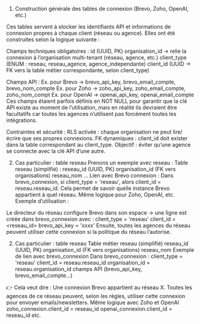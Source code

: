 1. Construction générale des tables de connexion (Brevo, Zoho, OpenAI, etc.)

Ces tables servent à stocker les identifiants API et informations de connexion propres à chaque client (réseau ou agence).
Elles ont été construites selon la logique suivante :

Champs techniques obligatoires :
id (UUID, PK)
organisation_id → relie la connexion à l’organisation multi-tenant (réseau, agence, etc.)
client_type (ENUM : reseau, reseau_agence, agence_independante)
client_id (UUID → FK vers la table métier correspondante, selon client_type)

Champs API :
Ex. pour Brevo → brevo_api_key, brevo_email_compte, brevo_nom_compte
Ex. pour Zoho → zoho_api_key, zoho_email_compte, zoho_nom_compt
Ex. pour OpenAI → openai_api_key, openai_email_compte
Ces champs étaient parfois définis en NOT NULL pour garantir que la clé API existe au moment de l’utilisation, mais en réalité ils devraient être facultatifs car toutes les agences n’utilisent pas forcément toutes les intégrations.

Contraintes et sécurité :
RLS activée : chaque organisation ne peut lire/écrire que ses propres connexions.
FK dynamiques : client_id doit exister dans la table correspondant au client_type.
Objectif : éviter qu’une agence se connecte avec la clé API d’une autre.

2. Cas particulier : table reseau
Prenons un exemple avec reseau :
Table reseau (simplifié) :
reseau_id (UUID, PK)
organisation_id (FK vers organisations)
reseau_nom …
Lien avec Brevo connexion :
Dans brevo_connexion, si client_type = 'reseau', alors client_id = reseau.reseau_id.
Cela permet de savoir quelle instance Brevo appartient à quel réseau.
Même logique pour Zoho, OpenAI, etc.
Exemple d’utilisation :

Le directeur du réseau configure Brevo dans son espace → une ligne est créée dans brevo_connexion avec :
client_type = 'reseau'
client_id = <reseau_id>
brevo_api_key = 'xxxx'
Ensuite, toutes les agences du réseau peuvent utiliser cette connexion si la politique du réseau l’autorise.

2. Cas particulier : table reseau
Table métier reseau (simplifié)
reseau_id (UUID, PK)
organisation_id (FK vers organisations)
reseau_nom
Exemple de lien avec brevo_connexion
Dans brevo_connexion :
client_type = 'reseau'
client_id = reseau.reseau_id
organisation_id = reseau.organisation_id
champs API (brevo_api_key, brevo_email_compte…)

👉 Cela veut dire :
Une connexion Brevo appartient au réseau X.
Toutes les agences de ce réseau peuvent, selon les règles, utiliser cette connexion pour envoyer emails/newsletters.
Même logique avec Zoho et OpenAI
zoho_connexion.client_id = reseau_id
openai_connexion.client_id = reseau_id
etc.
